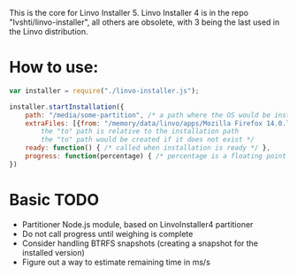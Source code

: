 This is the core for Linvo Installer 5. Linvo Installer 4 is in the repo "Ivshti/linvo-installer", all others are obsolete, with 3 being the last used in the Linvo distribution.

# How to use:

```javascript
var installer = require("./linvo-installer.js");

installer.startInstallation({
	path: "/media/some-partition", /* a path where the OS would be installed */
	extraFiles: [{from: "/memory/data/linvo/apps/Mozilla Firefox 14.0.lxm", to: "/home/linvo"}], /* an array of {from: x, to: y} pairs representing additional files to be copied ; 
		the "to" path is relative to the installation path
		the "to" path would be created if it does not exist */
	ready: function() { /* called when installation is ready */ },
	progress: function(percentage) { /* percentage is a floating point value from 0 to 100 representing the progress of the installation */ }
})
```


# Basic TODO

* Partitioner Node.js module, based on LinvoInstaller4 partitioner
* Do not call progress until weighing is complete
* Consider handling BTRFS snapshots (creating a snapshot for the installed version)
* Figure out a way to estimate remaining time in ms/s
